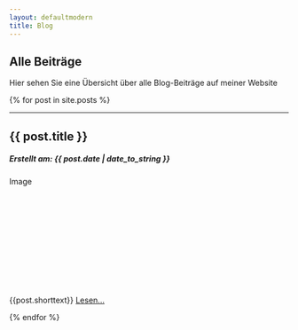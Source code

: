 ```yaml
---
layout: defaultmodern
title: Blog
---
```

 
<div class="card">
  <h2>Alle Beiträge</h2>
  <p>Hier sehen Sie eine Übersicht über alle Blog-Beiträge auf meiner Website</p>
</div>
{% for post in site.posts %}
<div class="card">
  <hr>
  <h2>{{ post.title }}</h2>
  <h5>Erstellt am: <span>{{ post.date | date_to_string }}</span></h5>
  <div class="fakeimg" style="height:200px;">Image</div>          
  <p>{{post.shorttext}} <a href="{{ post.url }}" title="{{ post.title }}">Lesen...</a></p>  
  </div>
{% endfor %}
